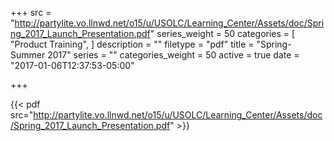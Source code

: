 +++
src = "http://partylite.vo.llnwd.net/o15/u/USOLC/Learning_Center/Assets/doc/Spring_2017_Launch_Presentation.pdf"
series_weight = 50
categories = [
  "Product Training",
]
description = ""
filetype = "pdf"
title = "Spring-Summer 2017"
series = ""
categories_weight = 50
active = true
date = "2017-01-06T12:37:53-05:00"

+++

{{< pdf src="http://partylite.vo.llnwd.net/o15/u/USOLC/Learning_Center/Assets/doc/Spring_2017_Launch_Presentation.pdf" >}}

